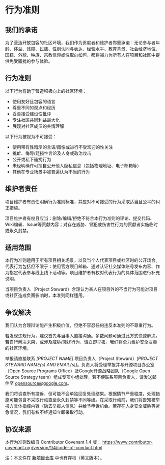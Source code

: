 # 行为准则

## 我们的承诺

为了营造开放包容的社区环境，我们作为贡献者和维护者郑重承诺：无论参与者年龄、体型、残障、民族、性别认同与表达、经验水平、教育背景、社会经济地位、国籍、外貌、种族、宗教信仰或性取向如何，都将竭力为所有人在项目和社区中提供免受骚扰的参与体验。

## 行为准则

以下行为有助于营造积极向上的社区环境：

* 使用友好且包容的语言
* 尊重不同的观点和经历
* 妥善接受建设性批评
* 专注社区共同利益最大化
* 展现对社区成员的共情理解

以下行为被视为不可接受：

* 使用带有性暗示的言语/图像或进行不受欢迎的性关注
* 挑衅、侮辱/贬损性言论及人身或政治攻击
* 公开或私下骚扰行为
* 未经明确许可擅自公开他人隐私信息（包括物理地址、电子邮箱等）
* 其他在专业场景中被普遍认为不当的行为

## 维护者责任

项目维护者有责任明确行为准则标准，并应对不可接受的行为采取适当且公平的纠正措施。

项目维护者有权且应当：删除/编辑/拒绝不符合本行为准则的评论、提交代码、Wiki编辑、Issue等贡献内容；对存在威胁、冒犯或伤害性行为的贡献者实施临时或永久封禁。

## 适用范围

本行为准则适用于所有项目相关场景，以及当个人代表项目或社区时的公开场合。代表行为包括但不限于：使用官方项目邮箱、通过认证社交媒体账号发布内容、作为指定代表参与线上线下活动等。项目维护者有权对代表行为的具体范围进行补充说明。

当项目负责人（Project Steward）合理认为某人在项目外的不当行为可能对项目或社区造成负面影响时，本准则同样适用。

## 争议解决

我们认为合理辩论能产生积极价值，但绝不容忍任何违反本准则的不尊重行为。

若发现违规行为，建议首先与当事人直接沟通。多数问题可通过此方式快速解决。若自行解决未果，或涉及威胁/骚扰行为，请立即举报。我们将全力维护安全友善的社区环境。

举报请直接联系 *[PROJECT NAME]* 项目负责人（Project Steward）*[PROJECT STEWARD NAME(s) AND EMAIL(s)]*。负责人将受理举报并与开源项目办公室（Open Source Programs Office）及Google开源战略团队（Google Open Source Strategy team）组成专项小组处理。若不便联系项目负责人，请发送邮件至 opensource@google.com。

我们将调查所有投诉，但可能不会单独回复处理结果。根据情节严重程度，处理措施可能包含不采取行动直至永久封禁等不同等级。在采取行动前，我们将告知被举报方具体指控内容（隐去举报人信息）并给予申诉机会。若存在人身安全威胁等紧急情况，我们有权不经通知立即采取行动。

## 协议来源

本行为准则改编自 Contributor Covenant 1.4 版：
https://www.contributor-covenant.org/version/1/4/code-of-conduct.html

注：本文件在 [新项目仓库](https://github.com/google/new-project/blob/master/docs/code-of-conduct.md) 中也有存档（英文版本）。